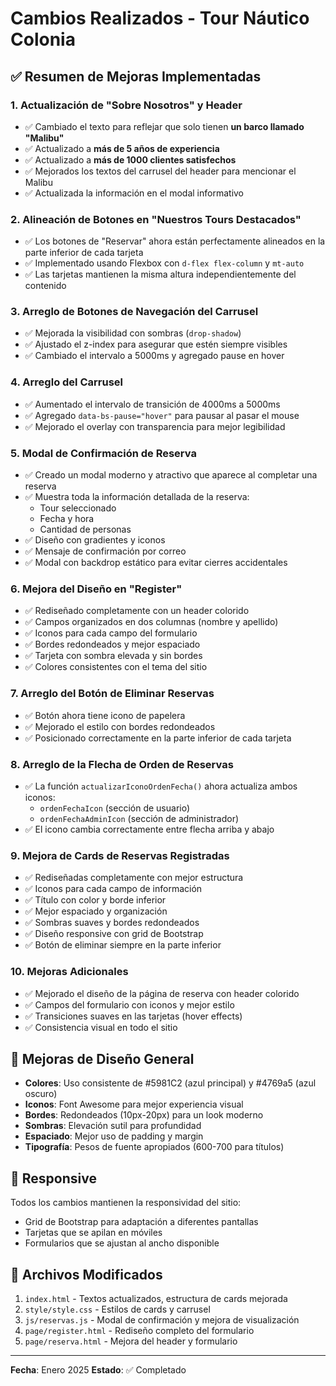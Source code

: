 # Cambios Realizados - Tour Náutico Colonia

## ✅ Resumen de Mejoras Implementadas

### 1. **Actualización de "Sobre Nosotros" y Header**
- ✅ Cambiado el texto para reflejar que solo tienen **un barco llamado "Malibu"**
- ✅ Actualizado a **más de 5 años de experiencia**
- ✅ Actualizado a **más de 1000 clientes satisfechos**
- ✅ Mejorados los textos del carrusel del header para mencionar el Malibu
- ✅ Actualizada la información en el modal informativo

### 2. **Alineación de Botones en "Nuestros Tours Destacados"**
- ✅ Los botones de "Reservar" ahora están perfectamente alineados en la parte inferior de cada tarjeta
- ✅ Implementado usando Flexbox con `d-flex flex-column` y `mt-auto`
- ✅ Las tarjetas mantienen la misma altura independientemente del contenido

### 3. **Arreglo de Botones de Navegación del Carrusel**
- ✅ Mejorada la visibilidad con sombras (`drop-shadow`)
- ✅ Ajustado el z-index para asegurar que estén siempre visibles
- ✅ Cambiado el intervalo a 5000ms y agregado pause en hover

### 4. **Arreglo del Carrusel**
- ✅ Aumentado el intervalo de transición de 4000ms a 5000ms
- ✅ Agregado `data-bs-pause="hover"` para pausar al pasar el mouse
- ✅ Mejorado el overlay con transparencia para mejor legibilidad

### 5. **Modal de Confirmación de Reserva**
- ✅ Creado un modal moderno y atractivo que aparece al completar una reserva
- ✅ Muestra toda la información detallada de la reserva:
  - Tour seleccionado
  - Fecha y hora
  - Cantidad de personas
- ✅ Diseño con gradientes y iconos
- ✅ Mensaje de confirmación por correo
- ✅ Modal con backdrop estático para evitar cierres accidentales

### 6. **Mejora del Diseño en "Register"**
- ✅ Rediseñado completamente con un header colorido
- ✅ Campos organizados en dos columnas (nombre y apellido)
- ✅ Iconos para cada campo del formulario
- ✅ Bordes redondeados y mejor espaciado
- ✅ Tarjeta con sombra elevada y sin bordes
- ✅ Colores consistentes con el tema del sitio

### 7. **Arreglo del Botón de Eliminar Reservas**
- ✅ Botón ahora tiene icono de papelera
- ✅ Mejorado el estilo con bordes redondeados
- ✅ Posicionado correctamente en la parte inferior de cada tarjeta

### 8. **Arreglo de la Flecha de Orden de Reservas**
- ✅ La función `actualizarIconoOrdenFecha()` ahora actualiza ambos iconos:
  - `ordenFechaIcon` (sección de usuario)
  - `ordenFechaAdminIcon` (sección de administrador)
- ✅ El icono cambia correctamente entre flecha arriba y abajo

### 9. **Mejora de Cards de Reservas Registradas**
- ✅ Rediseñadas completamente con mejor estructura
- ✅ Iconos para cada campo de información
- ✅ Título con color y borde inferior
- ✅ Mejor espaciado y organización
- ✅ Sombras suaves y bordes redondeados
- ✅ Diseño responsive con grid de Bootstrap
- ✅ Botón de eliminar siempre en la parte inferior

### 10. **Mejoras Adicionales**
- ✅ Mejorado el diseño de la página de reserva con header colorido
- ✅ Campos del formulario con iconos y mejor estilo
- ✅ Transiciones suaves en las tarjetas (hover effects)
- ✅ Consistencia visual en todo el sitio

## 🎨 Mejoras de Diseño General

- **Colores**: Uso consistente de #5981C2 (azul principal) y #4769a5 (azul oscuro)
- **Iconos**: Font Awesome para mejor experiencia visual
- **Bordes**: Redondeados (10px-20px) para un look moderno
- **Sombras**: Elevación sutil para profundidad
- **Espaciado**: Mejor uso de padding y margin
- **Tipografía**: Pesos de fuente apropiados (600-700 para títulos)

## 📱 Responsive

Todos los cambios mantienen la responsividad del sitio:
- Grid de Bootstrap para adaptación a diferentes pantallas
- Tarjetas que se apilan en móviles
- Formularios que se ajustan al ancho disponible

## 🔧 Archivos Modificados

1. `index.html` - Textos actualizados, estructura de cards mejorada
2. `style/style.css` - Estilos de cards y carrusel
3. `js/reservas.js` - Modal de confirmación y mejora de visualización
4. `page/register.html` - Rediseño completo del formulario
5. `page/reserva.html` - Mejora del header y formulario

---

**Fecha**: Enero 2025
**Estado**: ✅ Completado